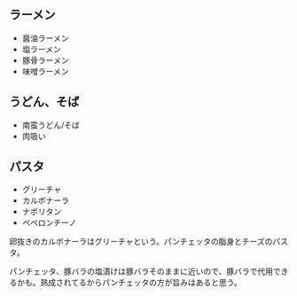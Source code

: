 ## ラーメン

- 醤油ラーメン
- 塩ラーメン
- 豚骨ラーメン
- 味噌ラーメン

## うどん、そば

- 南蛮うどん/そば
- 肉吸い

## パスタ

- グリーチャ
- カルボナーラ
- ナポリタン
- ペペロンチーノ

卵抜きのカルボナーラはグリーチャという。パンチェッタの脂身とチーズのパスタ。

パンチェッタ、豚バラの塩漬けは豚バラそのままに近いので、豚バラで代用できるかも。熟成されてるからパンチェッタの方が旨みはあると思う。
